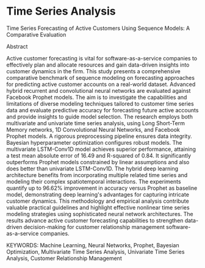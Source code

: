 # Time Series Analysis
Time Series Forecasting of Active Customers Using Sequence Models: A Comparative Evaluation 

Abstract

Active customer forecasting is vital for software-as-a-service companies to effectively plan and allocate resources and gain data-driven insights into customer dynamics in the firm. This study presents a comprehensive comparative benchmark of sequence modeling on forecasting approaches for predicting active customer accounts on a real-world dataset. Advanced hybrid recurrent and convolutional neural networks are evaluated against Facebook Prophet models. The aim is to investigate the capabilities and limitations of diverse modeling techniques tailored to customer time series data and evaluate predictive accuracy for forecasting future active accounts and provide insights to guide model selection. The research employs both multivariate and univariate time series analysis, using Long Short-Term Memory networks, 1D Convolutional Neural Networks, and Facebook Prophet models. A rigorous preprocessing pipeline ensures data integrity. Bayesian hyperparameter optimization configures robust models. The multivariate LSTM-Conv1D model achieves superior performance, attaining a test mean absolute error of 16.49 and R-squared of 0.84. It significantly outperforms Prophet models constrained by linear assumptions and also does better than univariate LSTM-Conv1D. The hybrid deep learning architecture benefits from incorporating multiple related time series and modeling their complex spatiotemporal interactions. The experiments quantify up to 96.62% improvement in accuracy versus Prophet as baseline model, demonstrating deep learning's advantages for capturing intricate customer dynamics. This methodology and empirical analysis contribute valuable practical guidelines and highlight effective nonlinear time series modeling strategies using sophisticated neural network architectures. The results advance active customer forecasting capabilities to strengthen data-driven decision-making for customer relationship management software-as-a-service companies.

KEYWORDS:
Machine Learning, Neural Networks, Prophet, Bayesian Optimization, Multivariate Time Series Analysis, Univariate Time Series Analysis, Customer Relationship Management
